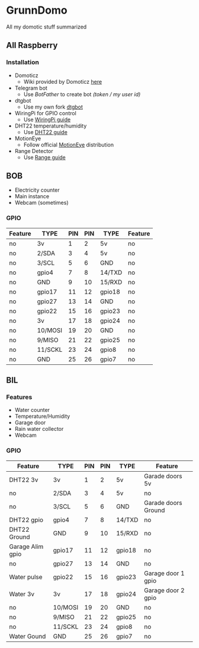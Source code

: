 # GrunnDomo
All my domotic stuff summarized

## All Raspberry

### Installation
* Domoticz  
    * Wiki provided by Domoticz [here](https://www.domoticz.com/wiki/Raspberry_Pi)
* Telegram bot
    * Use *BotFather* to create bot _(token / my user id)_
* dtgbot
    * Use my own fork [dtgbot](https://github.com/Grunnpi/dtgbot)
* WiringPi for GPIO control
    * Use [WiringPi guide](WiringPi.md)
* DHT22 temperature/humidity
    * Use [DHT22 guide](DHT22.md)
* MotionEye
    * Follow official [MotionEye](https://github.com/ccrisan/motioneye) distribution
* Range Detector
    * Use [Range guide](RangeDetector.md)

## BOB
* Electricity counter
* Main instance
* Webcam (sometimes)

### GPIO

Feature|TYPE|PIN|PIN|TYPE|Feature
-------|----|---|---|----|-------
no|3v|1|2|5v|no
no|2/SDA|3|4|5v|no
no|3/SCL|5|6|GND|no
no|gpio4|7|8|14/TXD|no
no|GND|9|10|15/RXD|no
no|gpio17|11|12|gpio18|no
no|gpio27|13|14|GND|no
no|gpio22|15|16|gpio23|no
no|3v|17|18|gpio24|no
no|10/MOSI|19|20|GND|no
no|9/MISO|21|22|gpio25|no
no|11/SCKL|23|24|gpio8|no
no|GND|25|26|gpio7|no

## BIL
### Features
* Water counter
* Temperature/Humidity
* Garage door
* Rain water collector
* Webcam

### GPIO

Feature|TYPE|PIN|PIN|TYPE|Feature
-------|----|---|---|----|-------
DHT22 3v|3v|1|2|5v|Garade doors 5v
no|2/SDA|3|4|5v|no
no|3/SCL|5|6|GND|Garade doors Ground
DHT22 gpio|gpio4|7|8|14/TXD|no
DHT22 Ground|GND|9|10|15/RXD|no
Garage Alim gpio|gpio17|11|12|gpio18|no
no|gpio27|13|14|GND|no
Water pulse|gpio22|15|16|gpio23|Garage door 1 gpio 
Water 3v|3v|17|18|gpio24|Garage door 2 gpio 
no|10/MOSI|19|20|GND|no
no|9/MISO|21|22|gpio25|no
no|11/SCKL|23|24|gpio8|no
Water Gound|GND|25|26|gpio7|no
